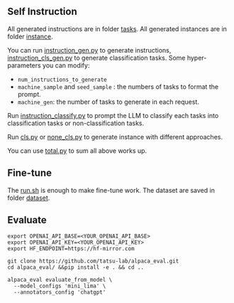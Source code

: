 ## Self Instruction

All generated instructions are in folder [tasks](./tasks). All generated instances are in folder [instance](./instance).

You can run [instruction_gen.py](./code/instruction_gen.py) to generate instructions, [instruction_cls_gen.py](./code/instruction_cls_gen.py) to generate classification tasks. Some hyper-parameters you can modify:

- `num_instructions_to_generate`
- `machine_sample` and `seed_sample` : the numbers of tasks to format the prompt.
- `machine_gen`: the number of tasks to generate in each request.

Run [instruction_classify.py](./code/instruction_classify.py) to prompt the LLM to classify each tasks into classification tasks or non-classification tasks.

Run [cls.py](./code/cls.py) or [none_cls.py](./code/none_cls.py) to generate instance with different approaches.

You can use [total.py](./code/total.py) to sum all above works up.

## Fine-tune

The [run.sh](./finetune/run.sh) is enough to make fine-tune work. The dataset are saved in folder [dataset](./dataset).

## Evaluate

```shell
export OPENAI_API_BASE=<YOUR_OPENAI_API_BASE>
export OPENAI_API_KEY=<YOUR_OPENAI_API_KEY>
export HF_ENDPOINT=https://hf-mirror.com

git clone https://github.com/tatsu-lab/alpaca_eval.git
cd alpaca_eval/ &&pip install -e . && cd ..

alpaca_eval evaluate_from_model \
  --model_configs 'mini_lima' \
  --annotators_config 'chatgpt'
```

